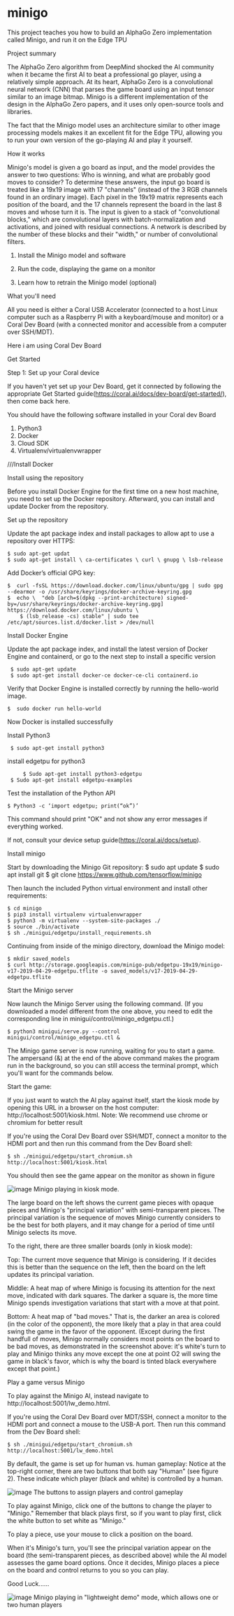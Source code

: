 # minigo
This project teaches you how to build an AlphaGo Zero implementation called Minigo, and run it on the Edge TPU

Project summary

The AlphaGo Zero algorithm from DeepMind shocked the AI community when it became the first AI to beat a professional go player, using a relatively simple approach. At its heart, AlphaGo Zero is a convolutional neural network (CNN) that parses the game board using an input tensor similar to an image bitmap. Minigo is a different implementation of the design in the AlphaGo Zero papers, and it uses only open-source tools and libraries.

The fact that the Minigo model uses an architecture similar to other image processing models makes it an excellent fit for the Edge TPU, allowing you to run your own version of the go-playing AI and play it yourself.

How it works

Minigo's model is given a go board as input, and the model provides the answer to two questions: Who is winning, and what are probably good moves to consider? To determine these answers, the input go board is treated like a 19x19 image with 17 "channels" (instead of the 3 RGB channels found in an ordinary image). Each pixel in the 19x19 matrix represents each position of the board, and the 17 channels represent the board in the last 8 moves and whose turn it is. The input is given to a stack of "convolutional blocks," which are convolutional layers with batch-normalization and activations, and joined with residual connections. A network is described by the number of these blocks and their "width," or number of convolutional filters.

1. Install the Minigo model and software

2. Run the code, displaying the game on a monitor

3. Learn how to retrain the Minigo model (optional)

What you'll need

All you need is either a Coral USB Accelerator (connected to a host Linux computer such as a Raspberry Pi with a keyboard/mouse and monitor) or a Coral Dev Board (with a connected monitor and accessible from a computer over SSH/MDT).

Here i am using Coral Dev Board

Get Started

Step 1: Set up your Coral device

If you haven't yet set up your Dev Board, get it connected by following the appropriate Get Started guide(https://coral.ai/docs/dev-board/get-started/), then come back here.

You should have the following software installed in your Coral dev Board

1.	Python3
2.	Docker
3.	Cloud SDK
4.	Virtualenv/virtualenvwrapper

///Install Docker

Install using the repository

Before you install Docker Engine for the first time on a new host machine, you need to set up the Docker repository. Afterward, you can install and update Docker from the repository.
 
Set up the repository

Update the apt package index and install packages to allow apt to use a repository over HTTPS:

	$ sudo apt-get updat
	$ sudo apt-get install \ ca-certificates \ curl \ gnupg \ lsb-release
	
Add Docker’s official GPG key:

	$  curl -fsSL https://download.docker.com/linux/ubuntu/gpg | sudo gpg --dearmor -o /usr/share/keyrings/docker-archive-keyring.gpg
	$  echo \  "deb [arch=$(dpkg --print-architecture) signed-by=/usr/share/keyrings/docker-archive-keyring.gpg] https://download.docker.com/linux/ubuntu \
        $ (lsb_release -cs) stable" | sudo tee /etc/apt/sources.list.d/docker.list > /dev/null
	
Install Docker Engine
	
Update the apt package index, and install the latest version of Docker Engine and containerd, or go to the next step to install a specific version

	 $ sudo apt-get update
 	 $ sudo apt-get install docker-ce docker-ce-cli containerd.io
	 
Verify that Docker Engine is installed correctly by running the hello-world image.

	$  sudo docker run hello-world
	
Now Docker is installed successfully

Install Python3

	 $ sudo apt-get install python3

install edgetpu for python3
  
         $ Sudo apt-get install python3-edgetpu
	 $ Sudo apt-get install edgetpu-examples

Test the installation of the Python API

	$ Python3 -c ‘import edgetpu; print(“ok”)’
	
This command should print "OK" and not show any error messages if everything worked.

If not, consult your device setup guide(https://coral.ai/docs/setup).

Install minigo

Start by downloading the Minigo Git repository:
	$ sudo apt update
	$ sudo apt install git
	$ git clone https://www.github.com/tensorflow/minigo
	
Then launch the included Python virtual environment and install other requirements:

	$ cd minigo
	$ pip3 install virtualenv virtualenvwrapper
	$ python3 -m virtualenv --system-site-packages ./
	$ source ./bin/activate
	$ sh ./minigui/edgetpu/install_requirements.sh

Continuing from inside of the minigo directory, download the Minigo model:

	$ mkdir saved_models
	$ curl http://storage.googleapis.com/minigo-pub/edgetpu-19x19/minigo-v17-2019-04-29-edgetpu.tflite -o saved_models/v17-2019-04-29-edgetpu.tflite
	
Start the Minigo server

Now launch the Minigo Server using the following command. (If you downloaded a model different from the one above, you need to edit the corresponding line in minigui/control/minigo_edgetpu.ctl.)

	$ python3 minigui/serve.py --control minigui/control/minigo_edgetpu.ctl &
The Minigo game server is now running, waiting for you to start a game. The ampersand (&) at the end of the above command makes the program run in the background, so you can still access the terminal prompt, which you'll want for the commands below.

Start the game:

If you just want to watch the AI play against itself,
start the kiosk mode by opening this URL in a browser on the host computer: http://localhost:5001/kiosk.html.
Note: We recommend use chrome or chromium for better result

If you're using the Coral Dev Board over SSH/MDT, connect a monitor to the HDMI port and then run this command from the Dev Board shell:

	$ sh ./minigui/edgetpu/start_chromium.sh http://localhost:5001/kiosk.html

You should then see the game appear on the monitor as shown in figure

![image](https://user-images.githubusercontent.com/53611350/140893709-03260032-f31e-4ac5-83b3-5cc1415c40d9.png)
Minigo playing in kiosk mode.

The large board on the left shows the current game pieces with opaque pieces and Minigo's "principal variation" with semi-transparent pieces. The principal variation is the sequence of moves Minigo currently considers to be the best for both players, and it may change for a period of time until Minigo selects its move.

To the right, there are three smaller boards (only in kiosk mode):

Top: The current move sequence that Minigo is considering. If it decides this is better than the sequence on the left, then the board on the left updates its principal variation.

Middle: A heat map of where Minigo is focusing its attention for the next move, indicated with dark squares. The darker a square is, the more time Minigo spends investigation variations that start with a move at that point.

Bottom: A heat map of "bad moves." That is, the darker an area is colored (in the color of the opponent), the more likely that a play in that area could swing the game in the favor of the opponent. (Except during the first handfull of moves, Minigo normally considers most points on the board to be bad moves, as demonstrated in the screenshot above: it's white's turn to play and Minigo thinks any move except the one at point O2 will swing the game in black's favor, which is why the board is tinted black everywhere except that point.)
	
	
Play a game versus Minigo

To play against the Minigo AI, instead navigate to http://localhost:5001/lw_demo.html.

If you're using the Coral Dev Board over MDT/SSH, connect a monitor to the HDMI port and connect a mouse to the USB-A port. Then run this command from the Dev Board shell:

	$ sh ./minigui/edgetpu/start_chromium.sh http://localhost:5001/lw_demo.html
	
By default, the game is set up for human vs. human gameplay: Notice at the top-right corner, there are two buttons that both say "Human" (see figure 2). These indicate which player (black and white) is controlled by a human.
	
![image](https://user-images.githubusercontent.com/53611350/140894532-81ae192e-7a3a-4553-8be0-5f96e18708d3.png)
The buttons to assign players and control gameplay

To play against Minigo, click one of the buttons to change the player to "Minigo." Remember that black plays first, so if you want to play first, click the white button to set white as "Minigo."

To play a piece, use your mouse to click a position on the board.

When it's Minigo's turn, you'll see the principal variation appear on the board (the semi-transparent pieces, as described above) while the AI model assesses the game board options. Once it decides, Minigo places a piece on the board and control returns to you so you can play.

Good Luck......

![image](https://user-images.githubusercontent.com/53611350/140894645-4c6b1c60-8daf-44c2-be3a-59e619352618.png)
Minigo playing in "lightweight demo" mode, which allows one or two human players

